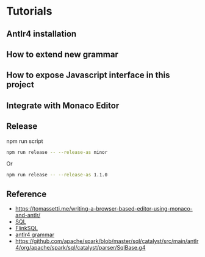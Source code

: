 # Tutorials

## Antlr4 installation

## How to extend new grammar

## How to expose Javascript interface in this project

## Integrate with Monaco Editor

## Release

npm run script

```bash
npm run release -- --release-as minor
```

Or

```bash
npm run release -- --release-as 1.1.0
```

## Reference

- <https://tomassetti.me/writing-a-browser-based-editor-using-monaco-and-antlr/>
- [SQL](https://en.wikipedia.org/wiki/SQL)
- [FlinkSQL](https://github.com/apache/flink/blob/master/flink-table/flink-sql-parser/src/test/java/org/apache/flink/sql/parser/CreateTableLikeTest.java)
- [antlr4 grammar](https://github.com/antlr/grammars-v4/tree/master/sql)
- <https://github.com/apache/spark/blob/master/sql/catalyst/src/main/antlr4/org/apache/spark/sql/catalyst/parser/SqlBase.g4>
